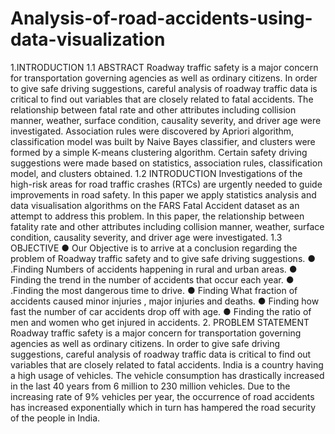 # Analysis-of-road-accidents-using-data-visualization
1.INTRODUCTION
1.1 ABSTRACT
Roadway traffic safety is a major concern for transportation governing agencies as well as
ordinary citizens. In order to give safe driving suggestions, careful analysis of roadway traffic
data is critical to find out variables that are closely related to fatal accidents. The relationship
between fatal rate and other attributes including collision manner, weather, surface condition,
causality severity, and driver age were investigated.
Association rules were discovered by Apriori algorithm, classification model was built by Naive
Bayes classifier, and clusters were formed by a simple K-means clustering algorithm. Certain
safety driving suggestions were made based on statistics, association rules, classification model,
and clusters obtained.
1.2 INTRODUCTION
Investigations of the high-risk areas for road traffic crashes (RTCs) are urgently needed to guide
improvements in road safety. In this paper we apply statistics analysis and data visualisation
algorithms on the FARS Fatal Accident dataset as an attempt to address this problem. In this
paper, the relationship between fatality rate and other attributes including collision manner,
weather, surface condition, causality severity, and driver age were investigated.
1.3 OBJECTIVE
● Our Objective is to arrive at a conclusion regarding the problem of Roadway traffic
safety and to give safe driving suggestions.
● .Finding Numbers of accidents happening in rural and urban areas.
● Finding the trend in the number of accidents that occur each year.
● .Finding the most dangerous time to drive.
● Finding What fraction of accidents caused minor injuries , major injuries and deaths.
● Finding how fast the number of car accidents drop off with age.
● Finding the ratio of men and women who get injured in accidents.
2. PROBLEM STATEMENT
Roadway traffic safety is a major concern for transportation governing agencies as well as
ordinary citizens. In order to give safe driving suggestions, careful analysis of roadway traffic
data is critical to find out variables that are closely related to fatal accidents. India is a country
having a high usage of vehicles. The vehicle consumption has drastically increased in the last 40
years from 6 million to 230 million vehicles. Due to the increasing rate of 9% vehicles per year,
the occurrence of road accidents has increased exponentially which in turn has hampered the
road security of the people in India.

